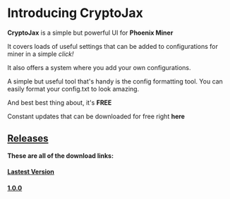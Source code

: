 # Introducing CryptoJax

**CryptoJax** is a simple but powerful UI for **Phoenix Miner**

It covers loads of useful settings that can be added to configurations for miner in a simple *click!*

It also offers a system where you add your own configurations. 

A simple but useful tool that's handy is the config formatting tool. You can easily format your config.txt to look amazing. 

And best best thing about, it's **FREE**

Constant updates that can be downloaded for free right **here**

<h2><a href="releases/">Releases</a></h2>

**These are all of the download links:**

<h4><a href="releases/1.0.0.md">Lastest Version</h3>
<h4><a href="releases/1.0.0.md">1.0.0</h3>  
